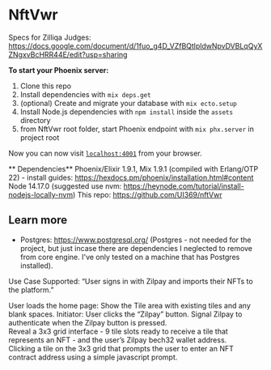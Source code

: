# NftVwr

Specs for Zilliqa Judges: https://docs.google.com/document/d/1fuo_g4D_VZfBQtlpldwNpvDVBLqQyXZNgxvBcHRR44E/edit?usp=sharing



**To start your Phoenix server:**

  1) Clone this repo
  2) Install dependencies with `mix deps.get`
  3) (optional) Create and migrate your database with `mix ecto.setup` 
  4) Install Node.js dependencies with `npm install` inside the `assets` directory
  5) from NftVwr root folder, start Phoenix endpoint with `mix phx.server` in project root

Now you can now visit [`localhost:4001`](http://localhost:4001) from your browser.

** Dependencies**
Phoenix/Elixir 1.9.1, Mix 1.9.1 (compiled with Erlang/OTP 22) - install guides: https://hexdocs.pm/phoenix/installation.html#content
Node 14.17.0 (suggested use nvm: https://heynode.com/tutorial/install-nodejs-locally-nvm)
This repo: https://github.com/UI369/nftVwr

## Learn more
  * Postgres: https://www.postgresql.org/ 
  (Postgres - not needed for the project, but just incase there are dependencies I neglected to remove from core engine. I've only tested on a machine that has Postgres installed).

Use Case Supported:
“User signs in with Zilpay and imports their NFTs to the platform.” 

User loads the home page: Show the Tile area with existing tiles and any blank spaces. 
Initiator: User clicks the “Zilpay” button.
Signal Zilpay to authenticate when the Zilpay button is pressed.  
Reveal a 3x3 grid interface - 9 tile slots ready to receive a tile that represents an NFT - and the user’s Zilpay bech32 wallet address.  
Clicking a tile on the 3x3 grid that prompts the user to enter an NFT contract address using a simple javascript prompt. 
